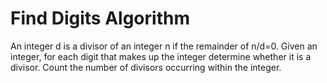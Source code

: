 # Find Digits Algorithm
An integer d is a divisor of an integer n if the remainder of n/d=0.
Given an integer, for each digit that makes up the integer determine whether it is a divisor. Count the number of divisors occurring within the integer.
